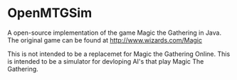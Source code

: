 OpenMTGSim
==========

A open-source implementation of the game Magic the Gathering in Java. The original game can be found at http://www.wizards.com/Magic

This is not intended to be a replacemet for Magic the Gathering Online. This is intended to be a simulator for devloping AI's that play Magic The Gathering.